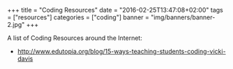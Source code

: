 +++
title = "Coding Resources"
date = "2016-02-25T13:47:08+02:00"
tags = ["resources"]
categories = ["coding"]
banner = "img/banners/banner-2.jpg"
+++


A list of Coding Resources around the Internet:

- <http://www.edutopia.org/blog/15-ways-teaching-students-coding-vicki-davis>

